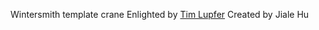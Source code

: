 Wintersmith template crane
Enlighted by [Tim Lupfer](http://www.timlupfer.com/index)
Created by Jiale Hu